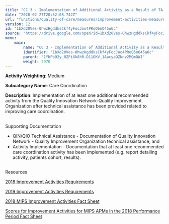 ```yaml
---
title: "CC 3 - Implementation of Additional Activity as a Result of TA for Improving Care Coordination"
date: "2020-02-27T20:52:08.742Z"
url: "functions/quality-of-care/measures/improvement-activities-measures/2018-improvement-activities/cc-3-implementation-of-additional-activity-as-a-result-of-ta-for-improving-care-coordination.html"
version: 12
id: "1bXd20Ves-0hwzHgddksCkf4yFocJoo4PRoQ6nO45u6c"
source: "https://drive.google.com/open?id=1bXd20Ves-0hwzHgddksCkf4yFocJoo4PRoQ6nO45u6c"
menu:
    main:
        name: "CC 3 - Implementation of Additional Activity as a Result of TA for Improving Care Coordination"
        identifier: "1bXd20Ves-0hwzHgddksCkf4yFocJoo4PRoQ6nO45u6c"
        parent: "1YbPb92y_0ZPiXk8hR-D11GKV_1AacyaOZNnv2MQmDWI"
        weight: 2970
---
```









**Activity Weighting**: Medium

**Subcategory Name**: Care Coordination

**Description**: Implementation of at least one additional recommended activity from the Quality Innovation Network-Quality Improvement Organization after technical assistance has been provided related to improving care coordination.







## 

Supporting Documentation

* QIN/QIO Technical Assistance - Documentation of Quality Innovation Network - Quality Improvement Organization technical assistance; and 
* Activity Implementation - Documentation that at least one recommended care coordination activity has been implemented (e.g. report detailing activity, patients cohort, results).







## 

Resources

[2018 Improvement Activities Requirements](https://qpp.cms.gov/mips/improvement-activities?py=2018)

[2019 Improvement Activities Requirements](https://qpp.cms.gov/mips/improvement-activities?py=2019)

[2018 MIPS Improvement Activities Fact Sheet](https://qpp.cms.gov/resource/2018%20MIPS%20Improvement%20Activities%20Fact%20Sheet)

[Scores for Improvement Activities for MIPS APMs in the 2018 Performance Period Fact Sheet](https://qpp.cms.gov/resource/2018%20MIPS%20APMs%20improvement%20Activities%20scores%20fact%20sheet)

